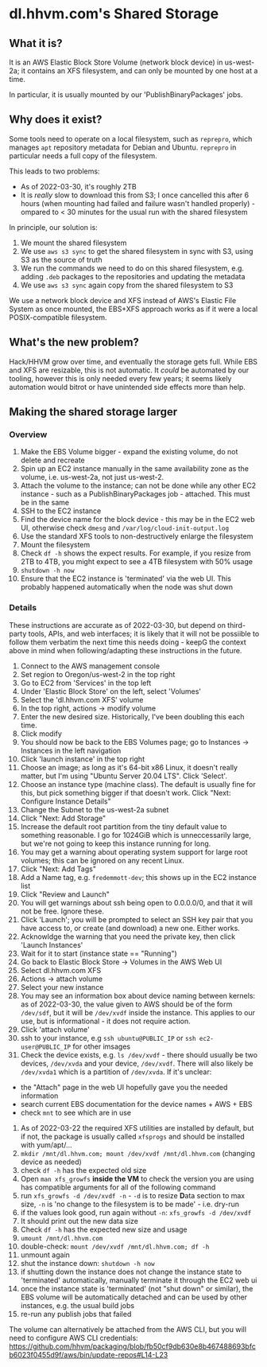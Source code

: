 # dl.hhvm.com's Shared Storage

## What it is?

It is an AWS Elastic Block Store Volume (network block device) in us-west-2a;
it contains an XFS filesystem, and can only be mounted by one host at a
time.

In particular, it is usually mounted by our 'PublishBinaryPackages' jobs.

## Why does it exist?

Some tools need to operate on a local filesystem, such as `reprepro`, which
manages `apt` repository metadata for Debian and Ubuntu. `reprepro` in
particular needs a full copy of the filesystem.

This leads to two problems:
- As of 2022-03-30, it's roughly 2TB
- It is *really* slow to download this from S3; I once cancelled this after 6
  hours (when mounting had failed and failure wasn't handled properly) - 
  ompared to < 30 minutes for the usual run with the shared filesystem

In principle, our solution is:

1. We mount the shared filesystem
2. We use `aws s3 sync` to get the shared filesystem in sync with S3, using S3
  as the source of truth
3. We run the commands we need to do on this shared filesystem, e.g. adding
  `.deb` packages to the repositories and updating the metadata
4. We use `aws s3 sync` again copy from the shared filesystem to S3

We use a network block device and XFS instead of AWS's Elastic File System as
once mounted, the EBS+XFS approach works as if it were a local POSIX-compatible
filesystem.

## What's the new problem?

Hack/HHVM grow over time, and eventually the storage gets full.
While EBS and XFS are resizable, this is not automatic. It *could* be automated
by our tooling, however this is only needed every few years; it seems likely
automation would bitrot or have unintended side effects more than help.

## Making the shared storage larger

### Overview

1. Make the EBS Volume bigger - expand the existing volume, do not delete and recreate
1. Spin up an EC2 instance manually in the same availability zone as the volume,
   i.e. us-west-2a, not just us-west-2.
1. Attach the volume to the instance; can not be done while any other EC2 instance - such as a
   PublishBinaryPackages job - attached. This must be in the same 
1. SSH to the EC2 instance
1. Find the device name for the block device - this may be in the EC2 web UI,
   otherwise check `dmesg` and `/var/log/cloud-init-output.log`
1. Use the standard XFS tools to non-destructively enlarge the filesystem
1. Mount the filesystem
1. Check `df -h` shows the expect results. For example, if you resize from 2TB
  to 4TB, you might expect to see a 4TB filesystem with 50% usage
1. `shutdown -h now`
1. Ensure that the EC2 instance is 'terminated' via the web UI. This probably
  happened automatically when the node was shut down

### Details

These instructions are accurate as of 2022-03-30, but depend on third-party
tools, APIs, and web interfaces; it is likely that it will not be possiible
to follow them verbatim the next time this needs doing - keepG the context above
in mind when following/adapting these instructions in the future.

1. Connect to the AWS management console
1. Set region to Oregon/us-west-2 in the top right
1. Go to EC2 from 'Services' in the top left
1. Under 'Elastic Block Store' on the left, select 'Volumes'
1. Select the 'dl.hhvm.com XFS' volume
1. In the top right, actions -> modify volume
1. Enter the new desired size. Historically, I've been doubling this each time.
1. Click modify
1. You should now be back to the EBS Volumes page; go to Instances -> Instances
  in the left navigation
1. Click 'launch instance' in the top right
1. Choose an image; as long as it's 64-bit x86 Linux, it doesn't really matter,
  but I'm using "Ubuntu Server 20.04 LTS". Click 'Select'.
1. Choose an instance type (machine class). The default is usually fine for
  this, but pick something bigger if that doesn't work. Click "Next: Configure Instance Details"
1. Change the Subnet to the us-west-2a subnet
1. Click "Next: Add Storage"
1. Increase the default root partition from the tiny default value to something
  reasonable. I go for 1024GiB which is unneccessarily large, but we're not
  going to keep this instance running for long.
1. You may get a warning about operating system support for large root volumes;
  this can be ignored on any recent Linux.
1. Click "Next: Add Tags"
1. Add a Name tag, e.g. `fredemmott-dev`; this shows up in the EC2 instance list
1. Click "Review and Launch"
1. You will get warnings about ssh being open to 0.0.0.0/0, and that it will not be free. Ignore these.
1. Click 'Launch'; you will be prompted to select an SSH key pair that you have access to, or create (and download) a new one. Either works.
1. Acknowldge the warning that you need the private key, then click 'Launch Instances'
1. Wait for it to start (instance state == "Running")
1. Go back to Elastic Block Store -> Volumes in the AWS Web UI
1. Select dl.hhvm.com XFS
1. Actions -> attach volume
1. Select your new instance
1. You may see an information box about device naming between kernels: as of
  2022-03-30, the value given to AWS should be of the form `/dev/sdf`, but it
  will be `/dev/xvdf` inside the instance. This applies to our use, but is
  informational - it does not require action.
1. Click 'attach volume'
1. ssh to your instance, e.g `ssh ubuntu@PUBLIC_IP` or `ssh ec2-user@PUBLIC_IP`
  for other imsages
1. Check the device exists, e.g. `ls /dev/xvdf` - there should usually be two
  devices, `/dev/xvda` and your device, `/dev/xvdf`. There will also likely be
  `/dev/xvda1` which is a partition of `/dev/xvda`. If it's unclear:
  - the "Attach" page in the web UI hopefully gave you the needed information
  - search current EBS documentation for the device names + AWS + EBS
  - check `mnt` to see which are in use
1. As of 2022-03-22 the required XFS utilities are installed by default, but if
  not, the package is usually called `xfsprogs` and should be installed with yum/apt/...
1. `mkdir /mnt/dl.hhvm.com; mount /dev/xvdf /mnt/dl.hhvm.com`  (changing device as  needed)
1. check `df -h` has the expected old size
1. Open `man xfs_growfs` **inside the VM** to check the version you are using has
  compatible arguments for all of the following command
1. run `xfs_growfs -d /dev/xvdf -n` - `-d` is to resize **D**ata section to max size, `-n` is 'no change to the filesystem is to be made' - i.e. dry-run
1. if the values look good, run again without `-n`: `xfs_growfs -d /dev/xvdf`
1. It should print out the new data size
1. Check `df -h` has the expected new size and usage
1. `umount /mnt/dl.hhvm.com`
1. double-check: `mount /dev/xvdf /mnt/dl.hhvm.com; df -h`
1. unmount again
1. shut the instance down: `shutdown -h now`
1. if shutting down the instance does not change the instance state to 'terminated' automatically, manually terminate it through the EC2 web ui
1. once the instance state is 'terminated' (not "shut down" or similar), the EBS volume will be automatically detached and can be used by other instances, e.g. the usual build jobs
1. re-run any publish jobs that failed

The volume can alternatively be attached from the AWS CLI, but you will need to configure AWS CLI credentials: https://github.com/hhvm/packaging/blob/fb50cf9db630e8b467488693bfcb6023f0455d9f/aws/bin/update-repos#L14-L23
